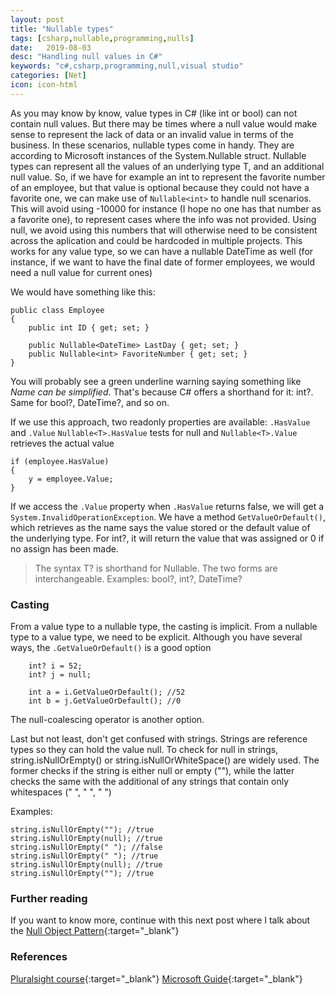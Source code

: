 ```yaml
---
layout: post
title: "Nullable types"
tags: [csharp,nullable,programming,nulls]
date:   2019-08-03
desc: "Handling null values in C#"
keywords: "c#,csharp,programming,null,visual studio"
categories: [Net]
icon: icon-html
---
```


As you may know by know, value types in C# (like int or bool) can not contain null values. But there may be times where a null value would make sense to represent the lack of data or an invalid value in terms of the business.
In these scenarios, nullable types come in handy. They are according to Microsoft instances of the System.Nullable<T> struct. Nullable types can represent all the values of an underlying type T, and an additional null value. 
So, if we have for example an int to represent the favorite number of an employee, but that value is optional because they could not have a favorite one, we can make use of `Nullable<int>` to handle null scenarios. This will avoid using -10000 for instance (I hope no one has that number as a favorite one), to represent cases where the info was not provided. Using null, we avoid using this numbers that will otherwise need to be consistent across the aplication and could be hardcoded in multiple projects. This works for any value type, so we can have a nullable DateTime as well (for instance, if we want to have the final date of former employees, we would need a null value for current ones)

We would have something like this:

```
public class Employee 
{
	public int ID { get; set; }

	public Nullable<DateTime> LastDay { get; set; }
	public Nullable<int> FavoriteNumber { get; set; }
}
```

You will probably see a green underline warning saying something like _Name can be simplified_.
That's because C# offers a shorthand for it: int?. Same for bool?, DateTime?, and so on.

If we use this approach, two readonly properties are available: `.HasValue` and `.Value`
`Nullable<T>.HasValue` tests for null and `Nullable<T>.Value` retrieves the actual value

```
if (employee.HasValue) 
{
	y = employee.Value;
}
```

If we access the `.Value` property when `.HasValue` returns false, we will get a `System.InvalidOperationException`.
We have a method `GetValueOrDefault()`, which retrieves as the name says the value stored or the default value of the underlying type. For int?, it will return the value that was assigned or 0 if no assign has been made.

> The syntax T? is shorthand for Nullable<T>. The two forms are interchangeable.
> Examples: bool?, int?, DateTime?

### Casting

From a value type to a nullable type, the casting is implicit.
From a nullable type to a value type, we need to be explicit. Although you have several ways, the `.GetValueOrDefault()` is a good option

```
	int? i = 52;
	int? j = null;
		
	int a = i.GetValueOrDefault(); //52
	int b = j.GetValueOrDefault(); //0
```

The null-coalescing operator is another option.

Last but not least, don't get confused with strings. Strings are reference types so they can hold the value null.
To check for null in strings, string.isNullOrEmpty() or string.isNullOrWhiteSpace() are widely used. The former checks if the string is either null or empty (""), while the latter checks the same with the additional of any strings that contain only whitespaces ("  ", " ",  "    ")

Examples:

```
string.isNullOrEmpty(""); //true
string.isNullOrEmpty(null); //true
string.isNullOrEmpty(" "); //false
string.isNullOrEmpty(" "); //true
string.isNullOrEmpty(null); //true
string.isNullOrEmpty(""); //true
```

### Further reading

If you want to know more, continue with this next post where I talk about the [Null Object Pattern](https://cpique.github.io/2019/08/03/Null-Object-Pattern/){:target="_blank"}

### References

[Pluralsight course](https://app.pluralsight.com/library/courses/csharp-nulls-working/table-of-contents){:target="_blank"}
[Microsoft Guide](https://docs.microsoft.com/en-us/dotnet/csharp/programming-guide/nullable-types/){:target="_blank"}



